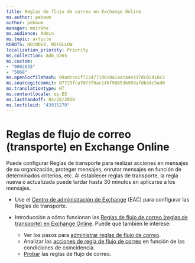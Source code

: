 ```yaml
---
title: Reglas de flujo de correo en Exchange Online
ms.author: pebaum
author: pebaum
manager: mnirkhe
ms.audience: Admin
ms.topic: article
ROBOTS: NOINDEX, NOFOLLOW
localization_priority: Priority
ms.collection: Adm_O365
ms.custom:
- "9002635"
- "5068"
ms.openlocfilehash: 09adcce1f7124771d6c0a1aaca44337dc02d18c2
ms.sourcegitcommit: 07725fcaf073f0ac145f98653b989afdb34c5ad0
ms.translationtype: HT
ms.contentlocale: es-ES
ms.lasthandoff: 04/28/2020
ms.locfileid: "43915270"
---
```

# <a name="mail-flow-transport-rules-in-exchange-online"></a>Reglas de flujo de correo (transporte) en Exchange Online

Puede configurar Reglas de transporte para realizar acciones en mensajes de su organización, proteger mensajes, enrutar mensajes en función de determinados criterios, etc.  Al establecer reglas de transporte, la regla nueva o actualizada puede tardar hasta 30 minutos en aplicarse a los mensajes.

- Use el [Centro de administración de Exchange](https://go.microsoft.com/fwlink/p/?linkid=834822) (EAC) para configurar las Reglas de transporte.

- Introducción a cómo funcionan las [Reglas de flujo de correo (reglas de transporte) en Exchange Online](https://docs.microsoft.com/exchange/security-and-compliance/mail-flow-rules/mail-flow-rules). Puede que también le interese:

    - Ver los pasos para [administrar reglas de flujo de correo](https://docs.microsoft.com/exchange/security-and-compliance/mail-flow-rules/manage-mail-flow-rules).
    - Analizar las [acciones de regla de flujo de correo](https://docs.microsoft.com/exchange/security-and-compliance/mail-flow-rules/mail-flow-rule-actions) en función de las condiciones de coincidencia.
    - [Probar](https://docs.microsoft.com/exchange/security-and-compliance/mail-flow-rules/test-mail-flow-rules) las reglas de flujo de correo.
